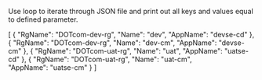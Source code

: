 Use loop to iterate through JSON file and print out all keys and values equal to defined parameter.

[
{
"RgName": "DOTcom-dev-rg",
"Name": "dev",
"AppName": "devse-cd"
},
{
"RgName": "DOTcom-dev-rg",
"Name": "dev-cm",
"AppName": "devse-cm"
},
{
"RgName": "DOTcom-uat-rg",
"Name": "uat",
"AppName": "uatse-cd"
},
{
"RgName": "DOTcom-uat-rg",
"Name": "uat-cm",
"AppName": "uatse-cm"
}
] 
